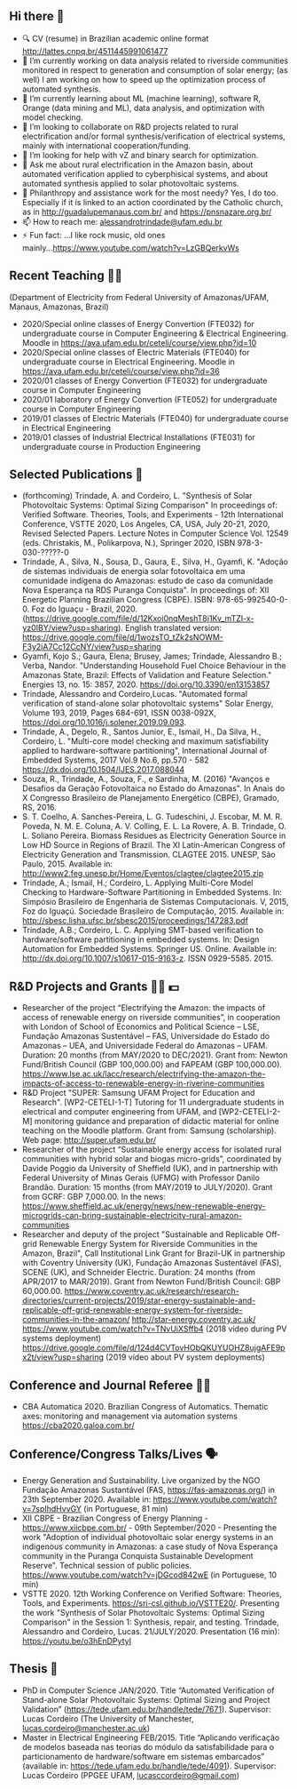 ## Hi there 👋

- :mag: CV (resume) in Brazilian academic online format http://lattes.cnpq.br/4511445991061477 
- 🔭 I’m currently working on data analysis related to riverside communities monitored in respect to generation and consumption of solar energy; (as well) I am working on how to speed up the optimization process of automated synthesis.
- 🌱 I’m currently learning about ML (machine learning), software R, Orange (data mining and ML), data analysis, and optimization with model checking.
- 👯 I’m looking to collaborate on R&D projects related to rural electrification and/or formal synthesis/verification of electrical systems, mainly with international cooperation/funding.
- 🤔 I’m looking for help with vZ and binary search for optimization.
- 💬 Ask me about rural electrification in the Amazon basin, about automated verification applied to cyberphisical systems, and about automated synthesis applied to solar photovoltaic systems.
- :pray: Philanthropy and assistance work for the most needy? Yes, I do too. Especially if it is linked to an action coordinated by the Catholic church, as in http://guadalupemanaus.com.br/ and https://pnsnazare.org.br/
- 📫 How to reach me: alessandrotrindade@ufam.edu.br
- ⚡ Fun fact: ...I like rock music, old ones mainly...https://www.youtube.com/watch?v=LzGBQerkvWs


## Recent Teaching :man_teacher:
(Department of Electricity from Federal University of Amazonas/UFAM, Manaus, Amazonas, Brazil)
- 2020/Special online classes of Energy Convertion (FTE032) for undergraduate course in Computer Engineering & Electrical Engineering. Moodle in https://ava.ufam.edu.br/ceteli/course/view.php?id=10 
- 2020/Special online classes of Electric Materials (FTE040) for undergraduate course in Electrical Engineering. Moodle in https://ava.ufam.edu.br/ceteli/course/view.php?id=36
- 2020/01 classes of Energy Convertion (FTE032) for undergraduate course in Computer Engineering 
- 2020/01 laboratory of Energy Convertion (FTE052) for undergraduate course in Computer Engineering 
- 2019/01 classes of Electric Materials (FTE040) for undergraduate course in Electrical Engineering
- 2019/01 classes of Industrial Electrical Installations (FTE031) for undergraduate course in Production Engineering


## Selected Publications :page_facing_up:
- (forthcoming) Trindade, A. and Cordeiro, L. "Synthesis of Solar Photovoltaic Systems: Optimal Sizing Comparison" In proceedings of: Verified Software. Theories, Tools, and Experiments - 12th International Conference, VSTTE 2020, Los Angeles, CA, USA, July 20-21, 2020, Revised Selected Papers. Lecture Notes in Computer Science Vol. 12549 (eds. Christakis, M., Polikarpova, N.), Springer 2020, ISBN 978-3-030-?????-0
-  Trindade, A., Silva, N., Sousa, D., Gaura, E., Silva, H., Gyamfi, K. "Adoção de sistemas individuais de energia solar fotovoltaica em uma comunidade indígena do Amazonas: estudo de caso da comunidade Nova Esperança na RDS Puranga Conquista". In proceedings of: XII Energetic Planning Brazilian Congress (CBPE). ISBN: 978-65-992540-0-0. Foz do Iguaçu - Brazil, 2020. (https://drive.google.com/file/d/12Kxoi0nqMeshT8j1Kv_mTZI-x-yz0IBY/view?usp=sharing). English translated version: https://drive.google.com/file/d/1wozsTO_tZk2sNOWM-F3y2iA7Cc12CcNY/view?usp=sharing 
- Gyamfi, Kojo S.; Gaura, Elena; Brusey, James; Trindade, Alessandro B.; Verba, Nandor. "Understanding Household Fuel Choice Behaviour in the Amazonas State, Brazil: Effects of Validation and Feature Selection." Energies 13, no. 15: 3857, 2020. https://doi.org/10.3390/en13153857 
- Trindade, Alessandro and Cordeiro,Lucas. "Automated formal verification of stand-alone solar photovoltaic systems" Solar Energy, Volume 193, 2019, Pages 684-691, ISSN 0038-092X, https://doi.org/10.1016/j.solener.2019.09.093.
- Trindade, A., Degelo, R., Santos Junior, E., Ismail, H., Da Silva, H., Cordeiro, L. "Multi-core model checking and maximum satisfiability applied to hardware-software partitioning", International Journal of Embedded Systems, 2017 Vol.9 No.6, pp.570 - 582 https://dx.doi.org/10.1504/IJES.2017.088044
- Souza, R., Trindade, A., Souza, F., e Sardinha, M. (2016) "Avanços e Desafios da Geração Fotovoltaica no Estado do Amazonas". In Anais do X Congresso Brasileiro de Planejamento Energético (CBPE), Gramado, RS, 2016.
- S. T. Coelho, A. Sanches-Pereira, L. G. Tudeschini, J. Escobar, M. M. R. Poveda, N. M. E. Coluna, A. V. Colling, E. L. La Rovere, A. B. Trindade, O. L. Soliano Pereira. Biomass Residues as Electricity Generation Source in Low HD Source in Regions of Brazil. The XI Latin-American Congress of Electricity Generation and Transmission. CLAGTEE 2015. UNESP, São Paulo, 2015. Available in: http://www2.feg.unesp.br/Home/Eventos/clagtee/clagtee2015.zip
- Trindade, A.; Ismail, H.; Cordeiro, L. Applying Multi-Core Model Checking to Hardware-Software Partitioning in Embedded Systems. In: Simpósio Brasileiro de Engenharia de Sistemas Computacionais. V, 2015, Foz do Iguaçú. Sociedade Brasileiro de Computação, 2015. Available in: http://sbesc.lisha.ufsc.br/sbesc2015/proceedings/147283.pdf
- Trindade, A.B.; Cordeiro, L. C. Applying SMT-based verification to hardware/software partitioning in embedded systems. In: Design Automation for Embedded Systems. Springer US. Online. Available in: <http://dx.doi.org/10.1007/s10617-015-9163-z>. ISSN 0929-5585. 2015.


## R&D Projects and Grants :man_scientist: :dollar:
-  Researcher of the project “Electrifying the Amazon: the impacts of access of renewable energy on riverside communities”, in cooperation with London of School of Economics and Political Science – LSE, Fundação Amazonas Sustentável – FAS, Universidade do Estado do Amazonas – UEA, and Universidade Federal do Amazonas – UFAM. Duration: 20 months (from MAY/2020 to DEC/2021). Grant from: Newton Fund/British Council (GBP 100,000.00) and FAPEAM (GBP 100,000.00). https://www.lse.ac.uk/lacc/research/electrifying-the-amazon-the-impacts-of-access-to-renewable-energy-in-riverine-communities
-  R&D Project "SUPER: Samsung UFAM Project for Education and Research". [WP2-CETELI-1-T] Tutoring for 11 undergraduate students in electrical and computer engineering from UFAM, and [WP2-CETELI-2-M] monitoring guidance and preparation of didactic material for online teaching on the Moodle platform. Grant from: Samsung (scholarship). Web page: http://super.ufam.edu.br/ 
-  Researcher of the project “Sustainable energy access for isolated rural communities with hybrid solar and biogas micro-grids”, coordinated by Davide Poggio da University of Sheffield (UK), and in partnership with Federal University of Minas Gerais (UFMG) with Professor Danilo Brandão. Duration: 15 months (from MAY/2019 to JULY/2020). Grant from GCRF: GBP 7,000.00. In the news: https://www.sheffield.ac.uk/energy/news/new-renewable-energy-microgrids-can-bring-sustainable-electricity-rural-amazon-communities
-  Researcher and deputy of the project "Sustainable and Replicable Off-grid Renewable Energy System for Riverside Communities in the Amazon, Brazil", Call Institutional Link Grant for Brazil-UK in partnership with Coventry University (UK), Fundação Amazonas Sustentável (FAS), SCENE (UK), and Schneider Electric. Duration: 24 months (from APR/2017 to MAR/2019). Grant from Newton Fund/British Council: GBP 60,000.00. https://www.coventry.ac.uk/research/research-directories/current-projects/2019/star-energy-sustainable-and-replicable-off-grid-renewable-energy-system-for-riverside-communities-in-the-amazon/ http://star-energy.coventry.ac.uk/ https://www.youtube.com/watch?v=TNvUiXSffb4 (2018 video during PV systems deployment) https://drive.google.com/file/d/124d4CVTovHObQKUYUOHZ8ujgAFE9px2t/view?usp=sharing (2019 vídeo about PV system deployments)


## Conference and Journal Referee :man_judge:
-  CBA Automatica 2020. Brazilian Congress of Automatics. Thematic axes: monitoring and management via automation systems https://cba2020.galoa.com.br/


## Conference/Congress Talks/Lives :speaking_head:
-  Energy Generation and Sustainability. Live organized by the NGO Fundação Amazonas Sustantável (FAS, https://fas-amazonas.org/) in 23th September 2020.  Available in: https://www.youtube.com/watch?v=7spIhdHvvGY (in Portuguese, 81 min)
-  XII CBPE - Brazilian Congress of Energy Planning - https://www.xiicbpe.com.br/ - 09th September/2020 - Presenting the work "Adoption of individual photovoltaic solar energy systems in an indigenous community in Amazonas: a case study of Nova Esperança community in the Puranga Conquista Sustainable Development Reserve". Technical session of public policies. https://www.youtube.com/watch?v=jDGcod842wE (in Portuguese, 10 min)
-  VSTTE 2020. 12th Working Conference on Verified Software: Theories, Tools, and Experiments. https://sri-csl.github.io/VSTTE20/. Presenting the work "Synthesis of Solar Photovoltaic Systems: Optimal Sizing Comparison" in the Session 1: Synthesis, repair, and testing. Trindade, Alessandro and Cordeiro, Lucas. 21/JULY/2020. Presentation (16 min): https://youtu.be/o3hEnDPytyI 


## Thesis :closed_book:
-  PhD in Computer Science JAN/2020. Title “Automated Verification of Stand-alone Solar Photovoltaic Systems: Optimal Sizing and Project Validation” (https://tede.ufam.edu.br/handle/tede/7671). Supervisor: Lucas Cordeiro (The University of Manchester, lucas.cordeiro@manchester.ac.uk) 
-  Master in Electrical Engineering FEB/2015. Title “Aplicando verificação de modelos baseada nas teorias do módulo da satisfabilidade para o particionamento de hardware/software em sistemas embarcados” (available in: https://tede.ufam.edu.br/handle/tede/4091). Supervisor: Lucas Cordeiro (PPGEE UFAM, lucasccordeiro@gmail.com) 

<!--
**abtrindade/abtrindade** is a ✨ _special_ ✨ repository because its `README.md` (this file) appears on your GitHub profile.

Here are some ideas to get you started:

- 🔭 I’m currently working on data analysis related to communities monitored in respect to generation and consumption of solar energy; also I am working with t
- 🌱 I’m currently learning about machine learning, software R, optimization with model checking.
- 👯 I’m looking to collaborate on R&D projects related to rural electrification, mainly with international cooperation.
- 🤔 I’m looking for help with vZ and binary search for optimization.
- 💬 Ask me about rural electrification in the Amazon basin, about automated verification applied to CSP, and about automated synthesis applied to solar photovoltaic systems.
- 📫 How to reach me: alessandrotrindade@ufam.edu.br
- ⚡ Fun fact: ...I like of old rock...
-->
